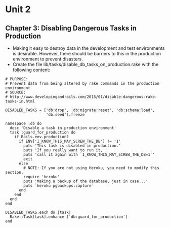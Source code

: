 # Unit 2
## Chapter 3: Disabling Dangerous Tasks in Production

*  Making it easy to destroy data in the development and test environments is desirable.  However, there should be barriers to this in the production environment to prevent disasters.
* Create the file lib/tasks/disable_db_tasks_on_production.rake with the following content:
```
# PURPOSE:
# Prevent data from being altered by rake commands in the production environment
# SOURCE:
# http://www.developingandrails.com/2015/01/disable-dangerous-rake-tasks-in.html

DISABLED_TASKS = ['db:drop', 'db:migrate:reset', 'db:schema:load',
                  'db:seed'].freeze

namespace :db do
  desc 'Disable a task in production environment'
  task :guard_for_production do
    if Rails.env.production?
      if ENV['I_KNOW_THIS_MAY_SCREW_THE_DB'] != '1'
        puts 'This task is disabled in production.'
        puts 'If you really want to run it, '
        puts 'call it again with `I_KNOW_THIS_MAY_SCREW_THE_DB=1`'
        exit
      else
        # NOTE: If you are not using Heroku, you need to modify this section.
        require 'heroku'
        puts 'Making a backup of the database, just in case...'
        puts `heroku pgbackups:capture`
      end
    end
  end
end

DISABLED_TASKS.each do |task|
  Rake::Task[task].enhance ['db:guard_for_production']
end
```
